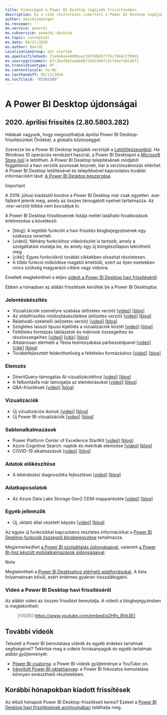 ```yaml
---
title: Újdonságok a Power BI Desktop legújabb frissítésében
description: Ez a cikk részletesen ismerteti a Power BI Desktop legújabb havi frissítését.
author: davidiseminger
ms.reviewer: ''
ms.service: powerbi
ms.subservice: powerbi-desktop
ms.topic: conceptual
ms.date: 04/17/2020
ms.author: davidi
LocalizationGroup: Get started
ms.openlocfilehash: 21e0e6ee4499beac5937d0d5777bc7b66c2f09d1
ms.sourcegitcommit: bfc2baf862aade6873501566f13c744efdd146f3
ms.translationtype: HT
ms.contentlocale: hu-HU
ms.lasthandoff: 05/13/2020
ms.locfileid: "83361589"
---
```

# <a name="whats-new-in-power-bi-desktop"></a>A Power BI Desktop újdonságai

## <a name="april-2020-update-2805803282"></a>2020. áprilisi frissítés (2.80.5803.282)

Hálásak vagyunk, hogy megoszthatjuk áprilisi Power BI Desktop-frissítésünket Önökkel, a globális közösséggel. 

Szerezze be a Power BI Desktop legújabb verzióját a [Letöltőközpontból](https://www.microsoft.com/download/details.aspx?id=58494). Ha Windows 10 operációs rendszert használ, a Power BI Desktopot a [Microsoft Store-ból](https://aka.ms/pbidesktopstore) is letöltheti. A Power BI Desktop telepítésének módjától föggetlenül a havi verziók azonosak lesznek, bár a verziószámozás eltérhet. A Power BI Desktop letöltésével és telepítésével kapcsolatos további információért lásd: [A Power BI Desktop beszerzése](desktop-get-the-desktop.md). 

> [!IMPORTANT]
> A 2019. júliusi kiadástól kezdve a Power BI Desktop már csak egyetlen .exe-fájlként jelenik meg, amely az összes támogatott nyelvet tartalmazza. Az .msi-verziót többé nem bocsátjuk ki.


A Power BI Desktop frissítéseinek listája mellet található hivatkozások értelmezése a következő:

* \[blog\]: A legtöbb funkciót a havi frissítés blogbejegyzésének egy szakasza ismerteti.
* \[videó\]: Néhány funkcióhoz videórészlet is tartozik, amely a szolgáltatást mutatja be, és amely egy új böngészőlapon tekinthető meg.
* \[cikk\]: Egyes funkciókról további cikkekben olvashat részletesen.
* A többi funkció működése magától értetődő, ezért az ilyen esetekben nincs szükség magyarázó cikkre vagy videóra.

Emellett megtekintheti a teljes [videót a Power BI Desktop havi frissítéséről](#power-bi-desktop-monthly-update-video).

Ebben a hónapban az alábbi frissítések kerültek be a Power BI Desktopba:


### <a name="reporting"></a>Jelentéskészítés
* Vizualizációk személyre szabása (előzetes verzió) [[videó]](https://youtu.be/q2Hfn_Rhb3E?t=54)  [[blog]](https://powerbi.microsoft.com/blog/power-bi-desktop-april-2020-feature-summary/#_Personalize_visuals) 
* Az oldalfrissítés módosításészlelése (előzetes verzió) [[videó]](https://youtu.be/q2Hfn_Rhb3E?t=447) [[blog]](https://powerbi.microsoft.com/blog/power-bi-desktop-april-2020-feature-summary/#_Change_detection) 
* Relatívidő-szeletelő (előzetes verzió) [[videó]](https://youtu.be/q2Hfn_Rhb3E?t=744)  [[blog]](https://powerbi.microsoft.com/blog/power-bi-desktop-april-2020-feature-summary/#_Relative_time_filter) 
* Szögletes lasszó típusú kijelölés a vizualizációk között [[videó]](https://youtu.be/q2Hfn_Rhb3E?t=1016)  [[blog]](https://powerbi.microsoft.com/blog/power-bi-desktop-april-2020-feature-summary/#_Lasso_select) 
* Feltételes formázás táblázatok és mátrixok összegeihez és részösszegeihez  [[videó]](https://youtu.be/q2Hfn_Rhb3E?t=1075)  [[cikk]](../create-reports/desktop-conditional-table-formatting.md#totals-and-subtotals)  [[blog]](https://powerbi.microsoft.com/blog/power-bi-desktop-april-2020-feature-summary/#_Conditional_formatting) 
* Általánosan elérhető a Téma testreszabása párbeszédpanel [[videó]](https://youtu.be/q2Hfn_Rhb3E?t=1250)  [[cikk]](../create-reports/desktop-report-themes.md#customize-report-themes)  [[blog]](https://powerbi.microsoft.com/blog/power-bi-desktop-april-2020-feature-summary/#_Customize_theme_GA) 
* Továbbfejlesztett felderíthetőség a feltételes formázáshoz [[videó]](https://youtu.be/q2Hfn_Rhb3E?t=1479)  [[blog]](https://powerbi.microsoft.com/blog/power-bi-desktop-april-2020-feature-summary/#_Improved_discoverability) 



### <a name="analytics"></a>Elemzés
* DirectQuery-támogatás AI-vizualizációkhoz [[videó]](https://youtu.be/q2Hfn_Rhb3E?t=1498)   [[blog]](https://powerbi.microsoft.com/blog/power-bi-desktop-april-2020-feature-summary/#_Direct_Query_AI) 
* A felbontásfa már támogatja az elemleírásokat [[videó]](https://youtu.be/q2Hfn_Rhb3E?t=1550)  [[blog]](https://powerbi.microsoft.com/blog/power-bi-desktop-april-2020-feature-summary/#_Decomp_tree_tooltips) 
* Q&A-frissítések [[videó]](https://youtu.be/q2Hfn_Rhb3E?t=1606)  [[blog]](https://powerbi.microsoft.com/blog/power-bi-desktop-april-2020-feature-summary/#_QA_updates) 


### <a name="visuals"></a>Vizualizációk
* Új vizualizációs ikonok [[videó]](https://youtu.be/q2Hfn_Rhb3E?t=1946)  [[blog]](https://powerbi.microsoft.com/blog/power-bi-desktop-april-2020-feature-summary/#_New_Visualization_icons) 
* Új Power BI-vizualizációk [[videó]](https://youtu.be/q2Hfn_Rhb3E?t=1833)  [[blog]](https://powerbi.microsoft.com/blog/power-bi-desktop-april-2020-feature-summary/#_Visualizations)


### <a name="template-apps"></a>Sablonalkalmazások
* Power Platform Center of Excellence StartKit [[videó]](https://youtu.be/q2Hfn_Rhb3E?t=1969)  [[blog]](https://powerbi.microsoft.com/blog/power-bi-desktop-april-2020-feature-summary/#_CoE_StartKit) 
* Azure Cognitive Search: naplók és metrikák elemzése [[videó]](https://youtu.be/q2Hfn_Rhb3E?t=1969)  [[blog]](https://powerbi.microsoft.com/blog/power-bi-desktop-april-2020-feature-summary/#_Azure_Cognitive_Search)
* COVID-19 alkalmazások  [[videó]](https://youtu.be/q2Hfn_Rhb3E?t=1969)  [[blog]](https://powerbi.microsoft.com/blog/power-bi-desktop-april-2020-feature-summary/#_COVID)


### <a name="data-preparation"></a>Adatok előkészítése
* A lekérdezési diagnosztika fejlesztései [[videó]](https://youtu.be/q2Hfn_Rhb3E?t=2011)  [[blog]](https://powerbi.microsoft.com/blog/power-bi-desktop-april-2020-feature-summary/#_Enhancements_to_Query) 


### <a name="data-connectivity"></a>Adatkapcsolatok
* Az Azure Data Lake Storage Gen2 CDM-mappanézete [[videó]](https://youtu.be/q2Hfn_Rhb3E?t=2124)  [[blog]](https://powerbi.microsoft.com/blog/power-bi-desktop-april-2020-feature-summary/#_CDM_Folder_view) 


### <a name="other-features"></a>Egyéb jellemzők
* Új, oktató által vezetett képzés [[videó]](https://youtu.be/q2Hfn_Rhb3E?t=2147)  [[blog]](https://powerbi.microsoft.com/blog/power-bi-desktop-april-2020-feature-summary/#_New_instructor-led_training) 


Az egyes új funkciókkal kapcsolatos részletes információkat a [Power BI Desktop-funkciók összegző blogbejegyzése](https://powerbi.microsoft.com/blog/power-bi-desktop-april-2020-feature-summary/) tartalmazza.

Megismerkedhet [a Power BI szolgáltatás újdonságaival](service-whats-new.md), valamint [a Power BI-hoz készült mobilalkalmazások újdonságaival](../consumer/mobile/mobile-whats-new-in-the-mobile-apps.md).

> [!NOTE]
> Megtekintheti a [Power BI Desktophoz elérhető adatforrásokat](../connect-data/desktop-data-sources.md). A lista folyamatosan bővül, ezért érdemes gyakran visszalátogatni.


### <a name="power-bi-desktop-monthly-update-video"></a>Videó a Power BI Desktop havi frissítéséről
Az alábbi videó az összes frissítést bemutatja. A videót a blogbejegyzésben is megtekintheti:

> [!VIDEO https://www.youtube.com/embed/q2Hfn_Rhb3E]

## <a name="more-videos"></a>További videók

Tetszett a Power BI bemutatása videók és egyéb érdekes tartalmak segítségével? Tekintse meg a videós forrásanyagok és egyéb tartalmak alábbi gyűjteményét:

-   [Power BI-csatorna](https://www.youtube.com/user/mspowerbi): a Power BI videók gyűjteménye a YouTube-on.
-   [Irányított Power BI-oktatóanyag](https://powerbi.microsoft.com/guided-learning/): a Power BI fokozatos bemutatása könnyen emészthető részletekben.

## <a name="updates-for-previous-months"></a>Korábbi hónapokban kiadott frissítések

Az előző hónapok Power BI Desktop-frissítéseit keresi? Ezeket a [Power BI Desktop havi frissítéseinek archívumában](desktop-latest-update-archive.md) találhatja meg.
